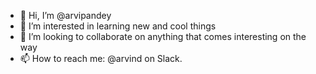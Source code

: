- 👋 Hi, I’m @arvipandey
- 👀 I’m interested in learning new and cool things
- 💞️ I’m looking to collaborate on anything that comes interesting on the way
- 📫 How to reach me: @arvind on Slack.

<!---
arvipandey/arvipandey is a ✨ special ✨ repository because its `README.md` (this file) appears on your GitHub profile.
You can click the Preview link to take a look at your changes.
--->
